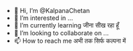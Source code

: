- 👋 Hi, I’m @KalpanaChetan
- 👀 I’m interested in ... 
- 🌱 I’m currently learning जीना सीख रहा हूँ 
- 💞️ I’m looking to collaborate on ...
- 📫 How to reach me अभी तक सिर्फ कल्पना में 

<!---
KalpanaChetan/KalpanaChetan is a ✨ special ✨ repository because its `README.md` (this file) appears on your GitHub profile.
You can click the Preview link to take a look at your changes.
--->
